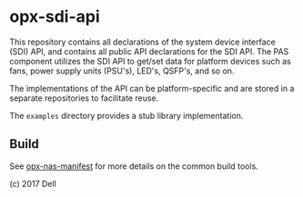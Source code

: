 # opx-sdi-api
This repository contains all declarations of the system device interface (SDI) API, and contains all public API declarations for the SDI API. The PAS component utilizes the SDI API to get/set data for platform devices such as fans, power supply units (PSU's), LED's, QSFP's, and so on.

The implementations of the API can be platform-specific and are stored in a separate repositories to facilitate reuse.

The `examples` directory provides a stub library implementation.  

## Build
See [opx-nas-manifest](https://github.com/open-switch/opx-nas-manifest) for more details on the common build tools. 

(c) 2017 Dell
